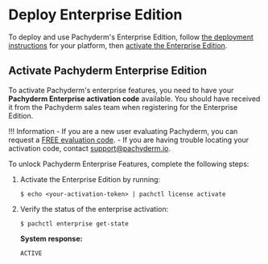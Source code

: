 # Deploy Enterprise Edition

To deploy and use Pachyderm's Enterprise Edition, follow
[the deployment instructions](../../deploy-manage/deploy/helm_install/) for your platform,
then [activate the Enterprise Edition](#activate-pachyderm-enterprise-edition).

## Activate Pachyderm Enterprise Edition

To activate Pachyderm's enterprise features, 
you need to have your **Pachyderm Enterprise activation code** available. 
You should have received it from the Pachyderm sales team when
registering for the Enterprise Edition.

!!! Information
      - If you are a new user evaluating Pachyderm,
      you can request a [FREE evaluation code](https://www.pachyderm.com/trial).
      - If you are having trouble locating your activation code, contact [support@pachyderm.io](mailto:support@pachyderm.io).


To unlock Pachyderm Enterprise Features, complete the following steps:

1. Activate the Enterprise Edition by running:

      ```shell
      $ echo <your-activation-token> | pachctl license activate
      ```

1. Verify the status of the enterprise activation:

      ```shell
      $ pachctl enterprise get-state
      ```

      **System response:**
      ```
      ACTIVE
      ```

